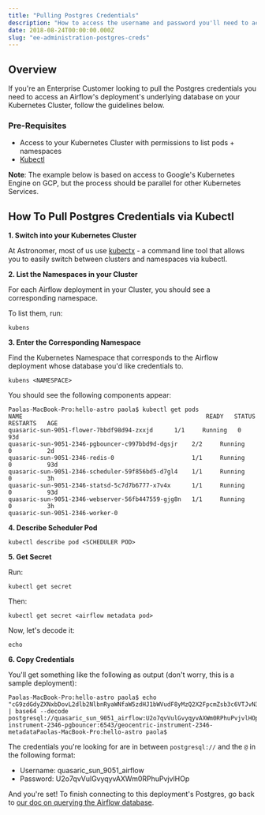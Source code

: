 ```yaml
---
title: "Pulling Postgres Credentials"
description: "How to access the username and password you'll need to access a deployment's underlying Postgres Database"
date: 2018-08-24T00:00:00.000Z
slug: "ee-administration-postgres-creds"
---
```


## Overview

If you're an Enterprise Customer looking to pull the Postgres credentials you need to access an Airflow's deployment's underlying database on your Kubernetes Cluster, follow the guidelines below.

### Pre-Requisites

- Access to your Kubernetes Cluster with permissions to list pods + namespaces
- [Kubectl](https://kubernetes.io/docs/tasks/tools/install-kubectl/)

**Note**: The example below is based on access to Google's Kubernetes Engine on GCP, but the process should be parallel for other Kubernetes Services.

## How To Pull Postgres Credentials via Kubectl

**1. Switch into your Kubernetes Cluster**

At Astronomer, most of us use [kubectx](https://github.com/ahmetb/kubectx) - a command line tool that allows you to easily switch between clusters and namespaces via kubectl.

**2. List the Namespaces in your Cluster**

For each Airflow deployment in your Cluster, you should see a corresponding namespace.

To list them, run:

```
kubens
```

**3. Enter the Corresponding Namespace**

Find the Kubernetes Namespace that corresponds to the Airflow deployment whose database you'd like credentials to.

```
kubens <NAMESPACE>
```

You should see the following components appear:

```
Paolas-MacBook-Pro:hello-astro paola$ kubectl get pods
NAME                                                    READY   STATUS    RESTARTS   AGE
quasaric-sun-9051-flower-7bbdf98d94-zxxjd      1/1     Running   0          93d
quasaric-sun-9051-2346-pgbouncer-c997bbd9d-dgsjr    2/2     Running   0          2d
quasaric-sun-9051-2346-redis-0                      1/1     Running   0          93d
quasaric-sun-9051-2346-scheduler-59f856bd5-d7gl4    1/1     Running   0          3h
quasaric-sun-9051-2346-statsd-5c7d7b6777-x7v4x      1/1     Running   0          93d
quasaric-sun-9051-2346-webserver-56fb447559-gjg8n   1/1     Running   0          3h
quasaric-sun-9051-2346-worker-0
```

**4. Describe Scheduler Pod**

```
kubectl describe pod <SCHEDULER POD>
```

**5. Get Secret**

Run:

```
kubectl get secret
```

Then:

```
kubectl get secret <airflow metadata pod>
```

Now, let's decode it:

```
echo
```

**6. Copy Credentials**

You'll get something like the following as output (don't worry, this is a sample deployment):

```
Paolas-MacBook-Pro:hello-astro paola$ echo "cG9zdGdyZXNxbDovL2dlb2NlbnRyaWNfaW5zdHJ1bWVudF8yMzQ2X2FpcmZsb3c6VTJvN3F2VnVsWnZ5cXl2V1hXbTBSSGh1UHlqdk1IT3BAZ2VvY2VudHJpYy1pbnN0cnVtZW50LTIzNDYtcGdib3VuY2VyOjY1NDMvZ2VvY2VudHJpYy1pbnN0cnVtZW50LTIzNDYtbWV0YWRhdGE=" | base64 --decode
postgresql://quasaric_sun_9051_airflow:U2o7qvVulGvyqyvAXWm0RPhuPvjvlHOp@geocentric-instrument-2346-pgbouncer:6543/geocentric-instrument-2346-metadataPaolas-MacBook-Pro:hello-astro paola$ 
```

The credentials you're looking for are in between `postgresql://` and the `@` in the following format:

- Username: quasaric_sun_9051_airflow
- Password: U2o7qvVulGvyqyvAXWm0RPhuPvjvlHOp

And you're set! To finish connecting to this deployment's Postgres, go back to [our doc on querying the Airflow database](https://astronomer.io/docs/query-airflow-database/).






















